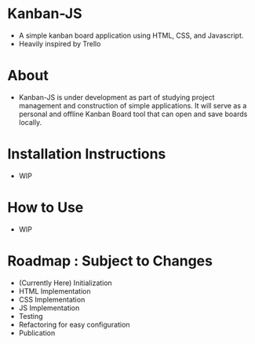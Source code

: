 # Kanban-JS
- A simple kanban board application using HTML, CSS, and Javascript.
- Heavily inspired by Trello

# About
- Kanban-JS is under development as part of studying project management and construction of simple applications. It will serve as a personal and offline Kanban Board tool that can open and save boards locally.

# Installation Instructions
- WIP

# How to Use
- WIP

# Roadmap : Subject to Changes
- (Currently Here) Initialization
- HTML Implementation
- CSS Implementation
- JS Implementation
- Testing 
- Refactoring for easy configuration
- Publication